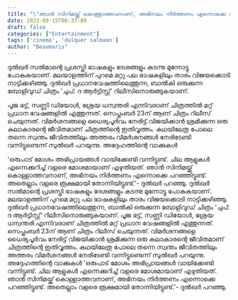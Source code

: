 ```yaml
---
title: "\"ഞാൻ സിനിമയ്ക്ക് കൊള്ളാത്തവനാണ്, അഭിനയം നിർത്തണം എന്നൊക്കെ പലരും പറഞ്ഞിട്ടുണ്ട്\""
date: 2022-09-15T06:37:09
draft: false
categories: ["Entertainment"]
tags: ['cinema', 'dulquer salmaan']
author: "Beaumaris"
---
```


ദുൽഖർ സൽമാന്റെ പ്രശസ്തി ഭാഷകളും ദേശങ്ങളും കടന്നു മുന്നോട്ടു പോകുകയാണ്. മലയാളത്തിന് പുറമെ മറ്റു പല ഭാഷകളിലും താരം വിജയക്കൊടി നാട്ടിക്കഴിഞ്ഞു. ദുൽഖർ പ്രധാനവേഷത്തിലെത്തുന്ന, ബാൽകി ഒരുക്കുന്ന ബോളിവുഡ് ചിത്രം 'ചുപ്: ദ ആർട്ടിസ്റ്റ്' റിലീസിനൊരുങ്ങുകയാണ്.

പൂജ ഭട്ട്, സണ്ണി ഡിയോൾ, ശ്രേയ ധന്വന്തരി എന്നിവരാണ് ചിത്രത്തിൽ മറ്റ് പ്രധാന വേഷങ്ങളിൽ എത്തുന്നത്. സെപ്തംബർ 23ന് ആണ് ചിത്രം റിലീസ് ചെയുന്നത്. വിമർശനങ്ങളെ ധൈര്യപൂർവം നേരിട്ട് വിജയിക്കാൻ ശ്രമിക്കുന്ന ഒരു കലാകാരന്റെ ജീവിതമാണ് ചിത്രത്തിന്റെ ഇതിവൃത്തം. കഥയിലേതു പോലെ തന്നെ സ്വന്തം ജീവിതത്തിലും അത്തരം വിമർശനങ്ങൾ നേരിടേണ്ടി വന്നിട്ടുണ്ടെന്ന് സുൽഖർ പറയുന്നു. അദ്ദേഹത്തിന്റെ വാക്കുകൾ

'ഒരുപാട് മോശം അഭിപ്രായങ്ങൾ വായിക്കേണ്ടി വന്നിട്ടുണ്ട്. ചില ആളുകൾ എന്നെക്കുറിച്ച് വളരെ മോശമായാണ് എഴുതിയത്. ഞാൻ സിനിമയ്ക്ക് കൊള്ളാത്തവനാണ്, അഭിനയം നിർത്തണം എന്നൊക്കെ പറഞ്ഞിട്ടുണ്ട്. അതെല്ലാം വളരെ രൂക്ഷമായി തോന്നിയിട്ടുണ്ട്.'- ദുൽഖർ പറഞ്ഞു.
ദുൽഖർ സൽമാന്റെ പ്രശസ്തി ഭാഷകളും ദേശങ്ങളും കടന്നു മുന്നോട്ടു പോകുകയാണ്. മലയാളത്തിന് പുറമെ മറ്റു പല ഭാഷകളിലും താരം വിജയക്കൊടി നാട്ടിക്കഴിഞ്ഞു. ദുൽഖർ പ്രധാനവേഷത്തിലെത്തുന്ന, ബാൽകി ഒരുക്കുന്ന ബോളിവുഡ് ചിത്രം 'ചുപ്: ദ ആർട്ടിസ്റ്റ്' റിലീസിനൊരുങ്ങുകയാണ്. പൂജ ഭട്ട്, സണ്ണി ഡിയോൾ, ശ്രേയ ധന്വന്തരി എന്നിവരാണ് ചിത്രത്തിൽ മറ്റ് പ്രധാന വേഷങ്ങളിൽ എത്തുന്നത്. സെപ്തംബർ 23ന് ആണ് ചിത്രം റിലീസ് ചെയുന്നത്. വിമർശനങ്ങളെ ധൈര്യപൂർവം നേരിട്ട് വിജയിക്കാൻ ശ്രമിക്കുന്ന ഒരു കലാകാരന്റെ ജീവിതമാണ് ചിത്രത്തിന്റെ ഇതിവൃത്തം. കഥയിലേതു പോലെ തന്നെ സ്വന്തം ജീവിതത്തിലും അത്തരം വിമർശനങ്ങൾ നേരിടേണ്ടി വന്നിട്ടുണ്ടെന്ന് സുൽഖർ പറയുന്നു. അദ്ദേഹത്തിന്റെ വാക്കുകൾ 'ഒരുപാട് മോശം അഭിപ്രായങ്ങൾ വായിക്കേണ്ടി വന്നിട്ടുണ്ട്. ചില ആളുകൾ എന്നെക്കുറിച്ച് വളരെ മോശമായാണ് എഴുതിയത്. ഞാൻ സിനിമയ്ക്ക് കൊള്ളാത്തവനാണ്, അഭിനയം നിർത്തണം എന്നൊക്കെ പറഞ്ഞിട്ടുണ്ട്. അതെല്ലാം വളരെ രൂക്ഷമായി തോന്നിയിട്ടുണ്ട്.'- ദുൽഖർ പറഞ്ഞു.
